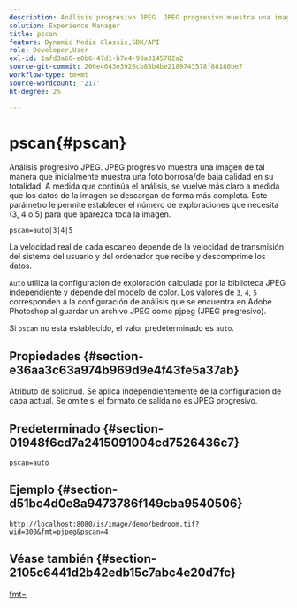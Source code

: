 ```yaml
---
description: Análisis progresivo JPEG. JPEG progresivo muestra una imagen de tal manera que inicialmente muestra una foto borrosa/de baja calidad en su totalidad. A medida que continúa el análisis, se vuelve más claro a medida que los datos de la imagen se descargan de forma más completa. Este parámetro le permite establecer el número de exploraciones que necesita (3, 4 o 5) para que aparezca toda la imagen.
solution: Experience Manager
title: pscan
feature: Dynamic Media Classic,SDK/API
role: Developer,User
exl-id: 1afd3a60-e0b6-47d1-b7e4-98a3145782a2
source-git-commit: 206e4643e3926cb85b4be2189743578f88180be7
workflow-type: tm+mt
source-wordcount: '217'
ht-degree: 2%

---
```


# pscan{#pscan}

Análisis progresivo JPEG. JPEG progresivo muestra una imagen de tal manera que inicialmente muestra una foto borrosa/de baja calidad en su totalidad. A medida que continúa el análisis, se vuelve más claro a medida que los datos de la imagen se descargan de forma más completa. Este parámetro le permite establecer el número de exploraciones que necesita (3, 4 o 5) para que aparezca toda la imagen.

`pscan=auto|3|4|5`

La velocidad real de cada escaneo depende de la velocidad de transmisión del sistema del usuario y del ordenador que recibe y descomprime los datos.

`Auto` utiliza la configuración de exploración calculada por la biblioteca JPEG independiente y depende del modelo de color. Los valores de `3`, `4`, `5` corresponden a la configuración de análisis que se encuentra en Adobe Photoshop al guardar un archivo JPEG como pjpeg (JPEG progresivo).

Si `pscan` no está establecido, el valor predeterminado es `auto`.

## Propiedades {#section-e36aa3c63a974b969d9e4f43fe5a37ab}

Atributo de solicitud. Se aplica independientemente de la configuración de capa actual. Se omite si el formato de salida no es JPEG progresivo.

## Predeterminado {#section-01948f6cd7a2415091004cd7526436c7}

`pscan=auto`

## Ejemplo {#section-d51bc4d0e8a9473786f149cba9540506}

`http://localhost:8080/is/image/demo/bedroom.tif?wid=300&fmt=pjpeg&pscan=4`

## Véase también {#section-2105c6441d2b42edb15c7abc4e20d7fc}

[fmt=](../../../../../is-api/http-ref/image-serving-api-ref/c-http-protocol-reference/c-command-reference/r-is-http-fmt.md#reference-cdf10043423b45ba9fe15157fb3ae37a)
